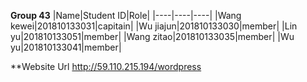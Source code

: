 **Group 43**
|Name|Student ID|Role|
|----|----|----|
|Wang kewei|201810133031|capitain|
|Wu jiajun|201810133030|member|
|Lin yu|201810133051|member|
|Wang zitao|201810133035|member|
|Wu yu|201810133041|member|

**Website Url
  http://59.110.215.194/wordpress
